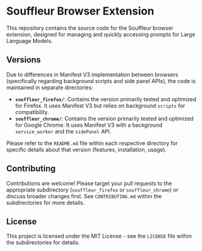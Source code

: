 # Souffleur Browser Extension

This repository contains the source code for the Souffleur browser extension, designed for managing and quickly accessing prompts for Large Language Models.

## Versions

Due to differences in Manifest V3 implementation between browsers (specifically regarding background scripts and side panel APIs), the code is maintained in separate directories:

-   **`souffleur_firefox/`**: Contains the version primarily tested and optimized for Firefox. It uses Manifest V3 but relies on background `scripts` for compatibility.
-   **`souffleur_chrome/`**: Contains the version primarily tested and optimized for Google Chrome. It uses Manifest V3 with a background `service_worker` and the `sidePanel` API.

Please refer to the `README.md` file within each respective directory for specific details about that version (features, installation, usage).

## Contributing

Contributions are welcome! Please target your pull requests to the appropriate subdirectory (`souffleur_firefox` or `souffleur_chrome`) or discuss broader changes first. See `CONTRIBUTING.md` within the subdirectories for more details.

## License

This project is licensed under the MIT License - see the `LICENSE` file within the subdirectories for details.